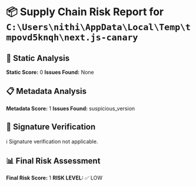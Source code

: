 # 📦 Supply Chain Risk Report for `C:\Users\nithi\AppData\Local\Temp\tmpovd5knqh\next.js-canary`

## 🧮 Static Analysis
**Static Score:** 0
**Issues Found:** None

## 📋 Metadata Analysis
**Metadata Score:** 1
**Issues Found:** suspicious_version

## 🔐 Signature Verification
ℹ️ Signature verification not applicable.

## 📊 Final Risk Assessment
**Final Risk Score:** 1
**RISK LEVEL:** ✅ LOW
